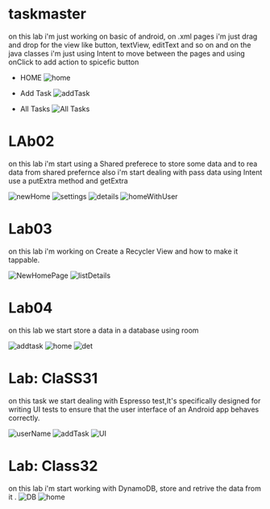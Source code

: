 # taskmaster

on this lab i'm just working on basic of android, on .xml pages i'm just drag and drop for the view like button, textView, editText and so on
and on the java classes i'm just using Intent to move between the pages and using onClick to add action to spicefic button

- HOME
![home](screenshots/home.png)

- Add Task 
![addTask](screenshots/AddTask.png)
- All Tasks 
![All Tasks](screenshots/allTasks.png)


# LAb02
on this lab i'm start using a Shared preferece to store some data and to rea data from shared prefernce
also i'm start dealing with pass data using Intent use a putExtra method and getExtra


![newHome](screenshots/newHome.png)
![settings](screenshots/settings.png)
![details](screenshots/details.png)
![homeWithUser](screenshots/homewithUsername.png)

# Lab03

on this lab i'm working on Create a Recycler View and how to make it tappable.

![NewHomePage](./screenshots/TaslList.png)
![listDetails](./screenshots/TaskListDetails.png)

# Lab04
on this lab we start store a data in a database using room

![addtask](./screenshots/addTasknew.png)
![home](./screenshots/homewith.png)
![det](./screenshots/det.png)

# Lab: ClaSS31

on this task we start dealing with Espresso test,It's specifically designed for writing UI tests to ensure that the user interface of an Android app behaves correctly.

![userName](./screenshots/UserNameTest.png)
![addTask](./screenshots/addTaskTest.png)
![UI](./screenshots/UiTest.png)


# Lab: Class32
on this lab i'm start working with DynamoDB, store and retrive the data from it .
![DB](./screenshots/Dynmo.png)
![home](./screenshots/img.png)